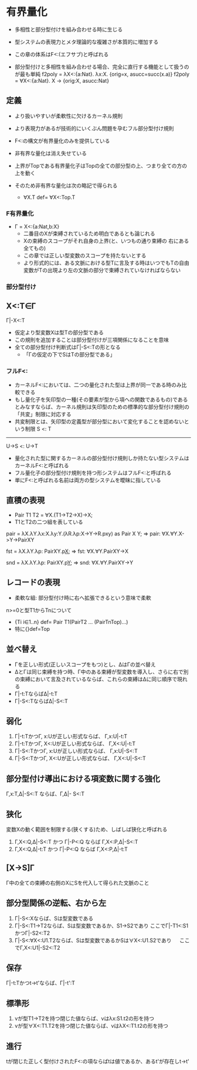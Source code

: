 # 有界量化
- 多相性と部分型付けを組み合わせる時に生じる
- 型システムの表現力とメタ理論的な複雑さが本質的に増加する
- この章の体系はF<:(エフサブ)と呼ばれる

- 部分型付けと多相性を組み合わせる場合、完全に直行する機能として扱うのが最も単純
f2poly = λX<:{a:Nat}. λx:X. {orig=x, asucc=succ(x.a)}
f2poly = ∀X<:{a:Nat}. X -> {orig:X, asucc:Nat}

## 定義
- より扱いやすいが柔軟性に欠けるカーネル規則
- より表現力があるが技術的にいくぶん問題を孕むフル部分型付け規則

- F<:の構文が有界量化のみを提供している
- 非有界な量化は消え失せている
- 上界がTopである有界量化子はTopの全ての部分型の上、つまり全ての方の上を動く
- そのため非有界な量化は次の略記で得られる
  - ∀X.T def= ∀X<:Top.T

### F有界量化
- Γ = X<:{a:Nat,b:X}
  - 二番目のXが束縛されているため明白であるとも論じれる
  - Xの束縛のスコープがそれ自身の上界(と、いつもの通り束縛の
  右にある全てもの)
  - この章では正しい型変数のスコープを持たないとする
  - より形式的には、ある文脈における型Tに言及する時はいつでもTの自由変数がTの出現より左の文脈の部分で束縛されていなければならない

### 部分型付け
X<:T∈Γ
-------
Γ|-X<:T

- 仮定より型変数Xは型Tの部分型である
- この規則を追加することは部分型付けが三項関係になることを意味
- 全ての部分型付け判断式はΓ|-S<:Tの形となる
  - 「Γの仮定の下でSはTの部分型である」

### フルF<:
- カーネルF<:においては、二つの量化された型は上界が同一である時のみ比較できる
- もし量化子を矢印型の一種(その要素が型から項への関数であるもの)であるとみなすならば、カーネル規則は矢印型のための標準的な部分型付け規則の「共変」制限に対応する
- 共変制限とは、矢印型の定義型が部分型において変化することを認めないという制限
   S <: T
------------
U->S <: U->T

- 量化された型に関するカーネルの部分型付け規則しか持たない型システムはカーネルF<:と呼ばれる
- フル量化子の部分型付け規則を持つ形システムはフルF<:と呼ばれる
- 単にF<:と呼ばれる名前は両方の型システムを曖昧に指している

## 直積の表現
- Pair T1 T2 = ∀X.(T1->T2->X)->X;
- T1とT2の二つ組を表している

pair = λX.λY.λx:X.λy:Y.(λR.λp:X->Y->R.pxy) as Pair X Y;
=> pair: ∀X.∀Y.X->Y->PairXY

fst = λX.λY.λp: PairXY.p[X](λx:X.λy:Y.x);
=> fst: ∀X.∀Y.PairXY->X

snd = λX.λY.λp: PairXY.p[Y](λx.X.λy:Y.y);
=> snd: ∀X.∀Y.PairXY->Y

## レコードの表現
- 柔軟な組: 部分型付け時に右へ拡張できるという意味で柔軟

n>=0と型T1からTnについて
- {Ti i∈1..n} def= Pair T1(PairT2 ... (PairTnTop)...)
- 特に{}def=Top

## 並べ替え
- Γを正しい形式(正しいスコープをもつ)とし、ΔはΓの並べ替え
- ΔとΓは同じ束縛を持つ時、Γ中のある束縛が型変数を導入し、さらに右で別の束縛において言及されているならば、これらの束縛はΔに同じ順序で現れる
- Γ|-t:TならばΔ|-t:T
- Γ|-S<:TならばΔ|-S<:T

## 弱化
1. Γ|-t:TかつΓ,  x:Uが正しい形式ならば、  Γ,x:U|-t:T
2. Γ|-t:TかつΓ,  X<:Uが正しい形式ならば、 Γ,X<:U|-t:T
3. Γ|-S<:TかつΓ, x:Uが正しい形式ならば、  Γ,x:U|-S<:T
4. Γ|-S<:TかつΓ, X<:Uが正しい形式ならば、 Γ,X<:U|-S<:T

## 部分型付け導出における項変数に関する強化
Γ,x:T,Δ|-S<:T ならば、Γ,Δ|- S<:T

## 狭化
変数Xの動く範囲を制限する(狭くする)ため、しばしば狭化と呼ばれる

1. Γ,X<:Q,Δ|-S<:T かつ Γ|-P<:Q ならば Γ,X<:P,Δ|-S<:T
2. Γ,X<:Q,Δ|-t:T  かつ Γ|-P<:Q ならば Γ,X<:P,Δ|-t:T

## [X->S]Γ
Γ中の全ての束縛の右側のXにSを代入して得られた文脈のこと

## 部分型関係の逆転、右から左
1. Γ|-S<:Xならば、Sは型変数である
2. Γ|-S<:T1->T2ならば、Sは型変数であるか、S1->S2であり
   ここでΓ|-T1<:S1かつΓ|-S2<:T2
3. Γ|-S<:∀X<:U1.T2ならば、Sは型変数であるかSは∀X<:U1.S2であり
　 ここでΓ,X<:U1|-S2<:T2

## 保存
Γ|-t:Tかつt->t'ならば、Γ|-t':T

## 標準形
1. vが型T1->T2を持つ閉じた値ならば、vはλx:S1.t2の形を持つ
2. vが型∀X<:T1.T2を持つ閉じた値ならば、vはλX<:T1.t2の形を持つ

## 進行
tが閉じた正しく型付けされたF<:の項ならばtは値であるか、あるt'が存在しt->t'

